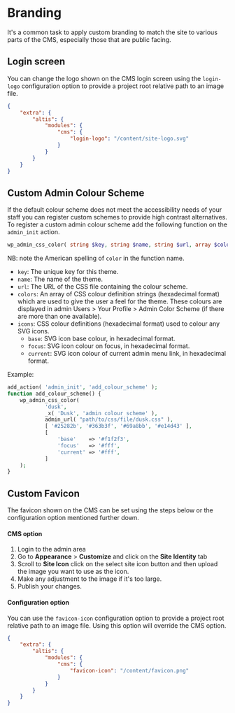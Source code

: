 # Branding

It's a common task to apply custom branding to match the site to various parts of the CMS, especially those that are public facing.

## Login screen

You can change the logo shown on the CMS login screen using the `login-logo` configuration option to provide a project root relative path to an image file.

```json
{
	"extra": {
		"altis": {
			"modules": {
				"cms": {
					"login-logo": "/content/site-logo.svg"
				}
			}
		}
	}
}
```

## Custom Admin Colour Scheme

If the default colour scheme does not meet the accessibility needs of your staff you can register custom schemes to provide high contrast alternatives. To register a custom admin colour scheme add the following function on the `admin_init` action.

```php
wp_admin_css_color( string $key, string $name, string $url, array $colors = [], array $icons = [] );
```
NB: note the American spelling of `color` in the function name.
- `key`: The unique key for this theme.
- `name`: The name of the theme.
- `url`: The URL of the CSS file containing the colour scheme.
- `colors`: An array of CSS colour definition strings (hexadecimal format) which are used to give the user a feel for the theme. These colours are displayed in admin Users > Your Profile > Admin Color Scheme (if there are more than one available).
- `icons`: CSS colour definitions (hexadecimal format) used to colour any SVG icons.
  - `base`: SVG icon base colour, in hexadecimal format.
  - `focus`: SVG icon colour on focus, in hexadecimal format.
  - `current`: SVG icon colour of current admin menu link, in hexadecimal format.

Example:
```php
add_action( 'admin_init', 'add_colour_scheme' );
function add_colour_scheme() {
	wp_admin_css_color(
			'dusk',
			_x( 'Dusk', 'admin colour scheme' ),
			admin_url( "path/to/css/file/dusk.css" ),
			[ '#25282b', '#363b3f', '#69a8bb', '#e14d43' ],
			[
				'base'    => '#f1f2f3',
				'focus'   => '#fff',
				'current' => '#fff',
			]
	);
}
```

## Custom Favicon
The favicon shown on the CMS can be set using the steps below or the configuration option mentioned further down.

#### CMS option
1. Login to the admin area
2. Go to <strong>Appearance</strong> > <strong>Customize</strong> and click on the <strong>Site Identity</strong> tab
3. Scroll to <strong>Site Icon</strong> click on the select site icon button and then upload the image you want to use as the icon.
4. Make any adjustment to the image if it's too large.
5. Publish your changes.

#### Configuration option
You can use the `favicon-icon` configuration option to provide a project root relative path to an image file. Using this option will override the CMS option.

```json
{
	"extra": {
		"altis": {
			"modules": {
				"cms": {
					"favicon-icon": "/content/favicon.png"
				}
			}
		}
	}
}
```